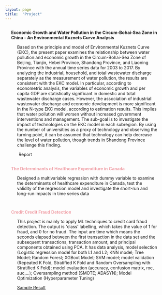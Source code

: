 ```yaml
---
layout: page
title:  "Project"
---
```

<link rel='stylesheet' href='https://use.fontawesome.com/releases/v5.7.0/css/all.css' integrity='sha384-lZN37f5QGtY3VHgisS14W3ExzMWZxybE1SJSEsQp9S+oqd12jhcu+A56Ebc1zFSJ' crossorigin='anonymous'>
<style>
    .project {
        padding-top: 15px;
        padding-bottom: 15px;
    }
    h4 {
        padding-left: 20px;
        color: #f0a1a8;
    }
    .project a.main-nav-item {
        text-decoration: none;
        transition: color 0.3s linear;
        -webkit-transition: color 0.3s linear;
        -moz-transition: color 0.3s linear;
    }
    .project a.main-nav-item:hover {
        color: #ed5a65;
        text-decoration: none;
    }
    .main-nav-item {
        display: inline-block;
    }
    .title {
        display: table;
    }
    .fa-file-alt,
    h4 {
        display: table-cell;
        vertical-align: top;
    }
    .fa-terminal,
    p {
        margin-left: 40px;
        word-wrap: break-word;
    }
    .fa-terminal {
        color: #999;
    }
    .fa-file {
        margin-left: 45px;
        word-wrap: break-word;
        color: #999;
    }
    @media only screen and (max-width: 568px) {
        .fa-file .fa-file {
            margin-left: 10px;
        }
    }
    .fancy-link {
        text-decoration: none;
        transition: color 0.3s linear;
        -webkit-transition: color 0.3s linear;
        -moz-transition: color 0.3s linear;
    }
    .fancy-link:hover {
        color: #ed5a65;
    }
</style>
<script src="https://ajax.googleapis.com/ajax/libs/jquery/1.11.1/jquery.min.js"></script>
<script>
    $(function() {
        $('.project').hide();
        $('div.project').each(function(i) {
            $(this).delay(i * 800).fadeIn('slow');
        });
    });
</script>
<div class="project">
    <div class="title">
        <i class='fas fa-file-alt' style='font-size:24px'></i>
        <h4><a class="fancy-link" href="https://scholar.uwindsor.ca/major-papers/139/">Economic Growth and Water Pollution in the Circum-Bohai-Sea Zone in China - An Environmental Kuznets Curve Analysis</a></h4>
    </div>
    <p>Based on the principle and model of Environmental Kuznets Curve (EKC), the present paper examines the relationship between water pollution and economic growth in the Circum-Bohai-Sea Zone of Beijing, Tianjin, Hebei Province, Shandong Province, and Liaoning Province with the annual time series data for 2003 to 2017. By analyzing the industrial, household, and total wastewater discharge separately as the measurement of water pollution, the results are consistent with the EKC model. In particular, according to econometric analysis, the variables of economic growth and per capita GDP are statistically significant in domestic and total wastewater discharge cases. However, the association of industrial wastewater discharge and economic development is more significant in the N-type EKC model, according to estimation results. This implies that water pollution will worsen without increased government interventions and management. The sub-goal is to investigate the impact of technologies on the EKC model in each subregion. By using the number of universities as a proxy of technology and observing the turning point, it can be assumed that technology can help decrease the level of water pollution, though trends in Shandong Province challenge this finding.</p>
    <i class='far fa-file'></i>
    <a class="main-nav-item" href="https://scholar.uwindsor.ca/major-papers/139/">Report</a>
</div>

<!-- Project 2 -->
<div class="project">
    <div class="title">
        <i class='fas fa-file-alt' style='font-size:24px'></i>
        <h4>The Determinants of Healthcare Expenditure in Canada </h4>
    </div>
    <p>Designed a multivariable regression with dummy variable to examine the determinants of healthcare expenditure in Canada, test the validity of the regression model and investigate the short-run and long-run impacts in time series data</p>
</div>

<!-- Project 3 -->
<div class="project">
    <div class="title">
        <i class='fas fa-file-alt' style='font-size:24px'></i>
        <h4>Credit Credit Fraud Detection</h4>
    </div>
    <p> This project is mainly to apply ML techniques to credit card fraud detection. The output is 'class' labelling, which takes the value of 1 for fraud, and 0 for no fraud. The input are time which means the seconds elapsed between the first transaction in the data set and the subsequent transactions, transaction amount, and principal components obtained using PCA. It has data analysis, model selection (Logistic regression model for both L1 and L2; KNN model; Tree Model; Random Forest; XGBoot Model; SVM model; model validation (Repeated K Fold, Stratified K Fold and Random Oversampling with Stratified K Fold); model evaluation (accuracy, confusion matrix, roc, auc,...); Oversampling method (SMOTE; ADASYN); Model Optimization (Hyperparameter Tuning) </p>
   <p><a href="path/to/document.docx" target="_blank">Sample Result</a></p>
</div>
